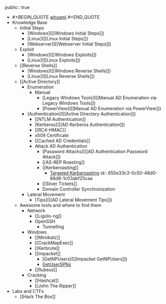 public:: true

- #+BEGIN_QUOTE
  [whoami](https://gianlu.ca)
  #+END_QUOTE
- Knowledge Base
	- Initial Steps
		- [Windows]([[Windows Initial Steps]])
		- [Linux]([[Linux Initial Steps]])
		- [Webserver]([[Webserver Initial Steps]])
	- Exploit
		- [Windows]([[Windows Exploits]])
		- [Linux]([[Linux Exploits]])
	- [[Reverse Shells]]
		- [Windows]([[Windows Reverse Shells]])
		- [Linux]([[Linux Reverse Shells]])
	- [[Active Directory]]
		- Enumeration
			- Manual
				- [Legacy Windows Tools]([[Manual AD Enumeration via Legacy Windows Tools]])
				- [PowerView]([[Manual AD Enumeration via PowerView]])
		- [Authentication]([[Active Directory Authentication]])
			- [[NTLM Authentication]]
			- [Kerberos]([[AD Kerberos Authentication]])
			- [[RC4-HMAC]]
			- x509 Certificate
			- [[Cached AD Credentials]]
			- Attack AD Authentication
				- [Password Attacks]([[AD Authentication Password Attack]])
				- [[AS-REP Roasting]]
				- [[Kerberoasting]]
					- [Targeted Kerberoasting](logseq://graph/HTB-Notes?block-id=655e327e-5e4b-4260-828e-33941dad976c)
					  id:: 655e33c3-0c50-48d0-88d8-1c03abf25caa
				- [[Silver Tickets]]
				- Domain Controller Synchronization
		- Lateral Movement
			- [Tips]([[AD Lateral Movement Tips]])
	- Awesome tools and where to find them
		- Network
			- [[Ligolo-ng]]
			- OpenSSH
				- Tunnelling
		- Windows
			- [[Mimikatz]]
			- [[CrackMapExec]]
			- [[Kerbrute]]
			- [[Impacket]]
				- [GetNPUsers]([[Impacket GetNPUsers]])
				- [GetUserSPNs]([[Impacket_GetUserSPNs]])
			- [[Rubeus]]
		- Cracking
			- [[Hashcat]]
			- [[John The Ripper]]
- Labs and CTFs
	- [[Hack The Box]]